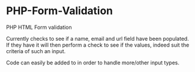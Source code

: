 PHP-Form-Validation
===================

PHP HTML Form validation

Currently checks to see if a name, email and url field have been populated. If they have it will then perform a check to see if the values, indeed suit the criteria of such an input.

Code can easily be added to in order to handle more/other input types.